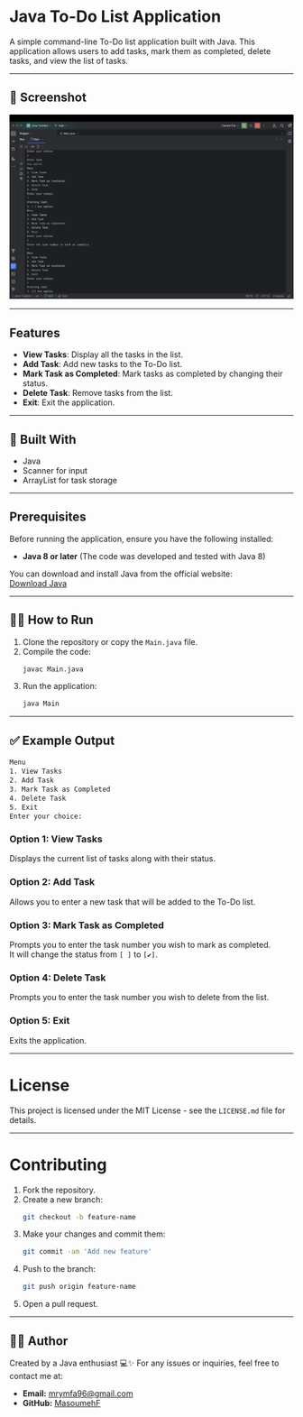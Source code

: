 # Java To-Do List Application

A simple command-line To-Do list application built with Java. This application allows users to add tasks, mark them as completed, delete tasks, and view the list of tasks.

---

## 📸 Screenshot

![Screenshot](imgs/java-todo.png)

---

## Features

- **View Tasks**: Display all the tasks in the list.
- **Add Task**: Add new tasks to the To-Do list.
- **Mark Task as Completed**: Mark tasks as completed by changing their status.
- **Delete Task**: Remove tasks from the list.
- **Exit**: Exit the application.

---

## 🧱 Built With

- Java
- Scanner for input
- ArrayList for task storage

---
## Prerequisites

Before running the application, ensure you have the following installed:

- **Java 8 or later** (The code was developed and tested with Java 8)
  
You can download and install Java from the official website:  
[Download Java](https://www.oracle.com/java/technologies/javase-jdk14-downloads.html)

---

## 🧑‍💻 How to Run

1. Clone the repository or copy the `Main.java` file.
2. Compile the code:
   ```bash
   javac Main.java
   ```
3. Run the application:
   ```bash
   java Main
   ```

---

## ✅ Example Output

```
Menu  
1. View Tasks  
2. Add Task  
3. Mark Task as Completed  
4. Delete Task  
5. Exit  
Enter your choice:
```

### Option 1: View Tasks  
Displays the current list of tasks along with their status.

### Option 2: Add Task  
Allows you to enter a new task that will be added to the To-Do list.

### Option 3: Mark Task as Completed  
Prompts you to enter the task number you wish to mark as completed.  
It will change the status from `[ ]` to `[✔]`.

### Option 4: Delete Task  
Prompts you to enter the task number you wish to delete from the list.

### Option 5: Exit  
Exits the application.

---

# License

This project is licensed under the MIT License - see the `LICENSE.md` file for details.

---

# Contributing

1. Fork the repository.  
2. Create a new branch:  
   ```bash
   git checkout -b feature-name
   ```
3. Make your changes and commit them:  
   ```bash
   git commit -am 'Add new feature'
   ```
4. Push to the branch:  
   ```bash
   git push origin feature-name
   ```
5. Open a pull request.

---

## 🙋‍♀️ Author

Created by a Java enthusiast 💻✨
For any issues or inquiries, feel free to contact me at:

- **Email:** mrymfa96@gmail.com
- **GitHub:** [MasoumehF](https://github.com/MasoumehF)